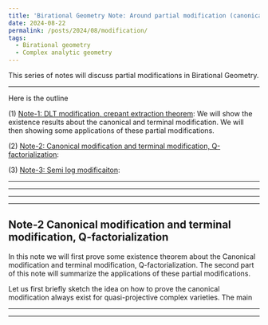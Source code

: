 ```yaml
---
title: 'Birational Geometry Note: Around partial modification (canonical, Q-factorial, DLT modification)'
date: 2024-08-22
permalink: /posts/2024/08/modification/
tags:
  - Birational geometry
  - Complex analytic geometry
---
```


This series of notes will discuss partial modifications in Birational Geometry. 



----
Here is the outline


(1) [Note-1: DLT modification, crepant extraction theorem](https://yilimath.github.io/files/Birational/BCHM/DLTModification.pdf): We will show the existence results about the canonical and terminal modification. We will then showing some applications of these partial modifications. 

(2) [Note-2: Canonical modification and terminal modification, Q-factorialization](https://yilimath.github.io/files/Birational/BCHM/CanonicalTerminalModification.pdf): 

(3) [Note-3: Semi log modificaiton](): 


----
----



---
---
## Note-2 Canonical modification and terminal modification, Q-factorialization

In this note we will first prove some existence theorem about the Canonical modification and terminal modification, Q-factorialization. The second part of this note will summarize the applications of these partial modifications.

Let us first briefly sketch the idea on how to prove the canonical modification always exist for quasi-projective complex varieties. The main 



---
---